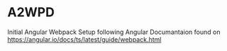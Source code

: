 # A2WPD

Initial Angular Webpack Setup following Angular Documantaion found on
https://angular.io/docs/ts/latest/guide/webpack.html
